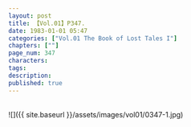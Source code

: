 ```yaml
---
layout: post
title: 【Vol.01】P347.
date: 1983-01-01 05:47
categories: ["Vol.01 The Book of Lost Tales I"]
chapters: [""]
page_num: 347
characters: 
tags: 
description: 
published: true
---
```


<br>
![]({{ site.baseurl }}/assets/images/vol01/0347-1.jpg)
<br><br>
